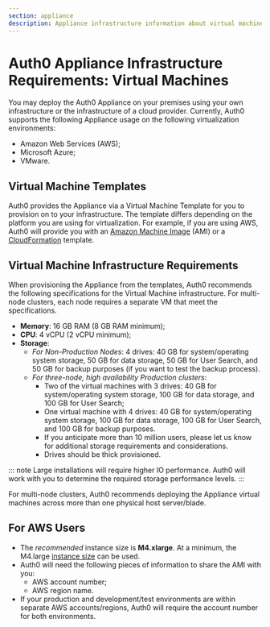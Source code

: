 ```yaml
---
section: appliance
description: Appliance infrastructure information about virtual machines
---
```


# Auth0 Appliance Infrastructure Requirements: Virtual Machines

You may deploy the Auth0 Appliance on your premises using your own infrastructure or the infrastructure of a cloud provider. Currently, Auth0 supports the following Appliance usage on the following virtualization environments:

* Amazon Web Services (AWS);
* Microsoft Azure;
* VMware.

## Virtual Machine Templates

Auth0 provides the Appliance via a Virtual Machine Template for you to provision on to your infrastructure. The template differs depending on the platform you are using for virtualization. For example, if you are using AWS, Auth0 will provide you with an [Amazon Machine Image](http://docs.aws.amazon.com/AWSEC2/latest/WindowsGuide/AMIs.html) (AMI) or a [CloudFormation](https://aws.amazon.com/cloudformation/aws-cloudformation-templates/) template.

## Virtual Machine Infrastructure Requirements

When provisioning the Appliance from the templates, Auth0 recommends the following specifications for the Virtual Machine infrastructure. For multi-node clusters, each node requires a separate VM that meet the specifications.

* **Memory**: 16 GB RAM (8 GB RAM minimum);
* **CPU**: 4 vCPU (2 vCPU minimum);
* **Storage**:
    * *For Non-Production Nodes*: 4 drives: 40 GB for system/operating system storage, 50 GB for data storage, 50 GB for User Search, and 50 GB for backup purposes (if you want to test the backup process).
    * *For three-node, high availability Production clusters*:
        * Two of the virtual machines with 3 drives: 40 GB for system/operating system storage, 100 GB for data storage, and 100 GB for User Search;
        * One virtual machine with 4 drives: 40 GB for system/operating system storage, 100 GB for data storage, 100 GB for User Search, and 100 GB for backup purposes.
        * If you anticipate more than 10 million users, please let us know for additional storage requirements and considerations.
        * Drives should be thick provisioned.

::: note
  Large installations will require higher IO performance. Auth0 will work with you to determine the required storage performance levels.
:::

For multi-node clusters, Auth0 recommends deploying the Appliance virtual machines across more than one physical host server/blade.

## For AWS Users

* The *recommended* instance size is **M4.xlarge**. At a minimum, the M4.large [instance size](https://aws.amazon.com/ec2/instance-types/) can be used.
* Auth0 will need the following pieces of information to share the AMI with you:
    * AWS account number;
    * AWS region name.
* If your production and development/test environments are within separate AWS accounts/regions, Auth0 will require the account number for both environments.
